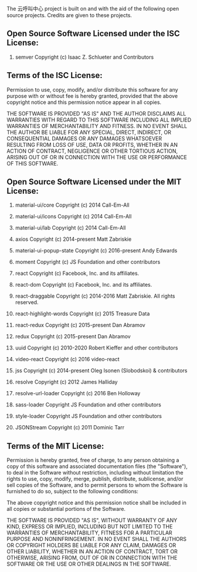 The 云呼叫中心 project is built on and with the aid of the following open source projects. Credits are given to these projects.


Open Source Software Licensed under the ISC License:
--------------------------------------------------------------------
1. semver
Copyright (c) Isaac Z. Schlueter and Contributors


Terms of the ISC License:
--------------------------------------------------------------------
Permission to use, copy, modify, and/or distribute this software for any purpose with or without fee is hereby granted, provided that the above copyright notice and this permission notice appear in all copies.

THE SOFTWARE IS PROVIDED "AS IS" AND THE AUTHOR DISCLAIMS ALL WARRANTIES WITH REGARD TO THIS SOFTWARE INCLUDING ALL IMPLIED WARRANTIES OF MERCHANTABILITY AND FITNESS. IN NO EVENT SHALL THE AUTHOR BE LIABLE FOR ANY SPECIAL, DIRECT, INDIRECT, OR CONSEQUENTIAL DAMAGES OR ANY DAMAGES WHATSOEVER RESULTING FROM LOSS OF USE, DATA OR PROFITS, WHETHER IN AN ACTION OF CONTRACT, NEGLIGENCE OR OTHER TORTIOUS ACTION, ARISING OUT OF OR IN CONNECTION WITH THE USE OR PERFORMANCE OF THIS SOFTWARE.


Open Source Software Licensed under the MIT License:
--------------------------------------------------------------------
1. material-ui/core
Copyright (c) 2014 Call-Em-All

2. material-ui/icons
Copyright (c) 2014 Call-Em-All

3. material-ui/lab
Copyright (c) 2014 Call-Em-All

4. axios
Copyright (c) 2014-present Matt Zabriskie

5. material-ui-popup-state
Copyright (c) 2016-present Andy Edwards

6. moment
Copyright (c) JS Foundation and other contributors

7. react
Copyright (c) Facebook, Inc. and its affiliates.

8. react-dom
Copyright (c) Facebook, Inc. and its affiliates.

9. react-draggable
Copyright (c) 2014-2016 Matt Zabriskie. All rights reserved.

10. react-highlight-words
Copyright (c) 2015 Treasure Data

11. react-redux
Copyright (c) 2015-present Dan Abramov

12. redux
Copyright (c) 2015-present Dan Abramov

13. uuid
Copyright (c) 2010-2020 Robert Kieffer and other contributors

14. video-react
Copyright (c) 2016 video-react

15. jss
Copyright (c) 2014-present Oleg Isonen (Slobodskoi) & contributors

16. resolve
Copyright (c) 2012 James Halliday

17. resolve-url-loader
Copyright (c) 2016 Ben Holloway

18. sass-loader
Copyright JS Foundation and other contributors

19. style-loader
Copyright JS Foundation and other contributors

20. JSONStream
Copyright (c) 2011 Dominic Tarr


Terms of the MIT License:
--------------------------------------------------------------------
Permission is hereby granted, free of charge, to any person obtaining a copy of this software and associated documentation files (the "Software"), to deal in the Software without restriction, including without limitation the rights to use, copy, modify, merge, publish, distribute, sublicense, and/or sell copies of the Software, and to permit persons to whom the Software is furnished to do so, subject to the following conditions:

The above copyright notice and this permission notice shall be included in all copies or substantial portions of the Software.

THE SOFTWARE IS PROVIDED "AS IS", WITHOUT WARRANTY OF ANY KIND, EXPRESS OR IMPLIED, INCLUDING BUT NOT LIMITED TO THE WARRANTIES OF MERCHANTABILITY, FITNESS FOR A PARTICULAR PURPOSE AND NONINFRINGEMENT. IN NO EVENT SHALL THE AUTHORS OR COPYRIGHT HOLDERS BE LIABLE FOR ANY CLAIM, DAMAGES OR OTHER LIABILITY, WHETHER IN AN ACTION OF CONTRACT, TORT OR OTHERWISE, ARISING FROM, OUT OF OR IN CONNECTION WITH THE SOFTWARE OR THE USE OR OTHER DEALINGS IN THE SOFTWARE.
